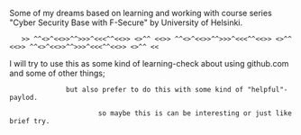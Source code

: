 Some of my dreams based on learning and working with course series "Cyber Security Base with F-Secure" by University of Helsinki.


       >> ^^<>^<<>>^^>>>^<<<^^<<>> <>^^ <<>> ^^<>^<<>>^^>>>^<<<^^<<>> <>^^ <<>> ^^<>^<<>>^^>>>^<<<^^<<>> <>^^ <<
       
 I will try to use this as some kind of learning-check about using github.com and some of other things; 
 
                  but also prefer to do this with some kind of "helpful"-paylod.
                  
                          so maybe this is can be interesting or just like brief try.
